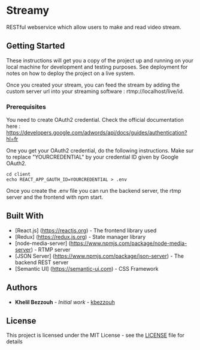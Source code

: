 # Streamy

RESTful webservice which allow users to make and read video stream.

## Getting Started

These instructions will get you a copy of the project up and running on your local machine for development and testing purposes. See deployment for notes on how to deploy the project on a live system.

Once you created your stream, you can feed the stream by adding the custom server url into your streaming software : rtmp://localhost/live/id.

### Prerequisites

You need to create OAuth2 credential. Check the official documentation here : https://developers.google.com/adwords/api/docs/guides/authentication?hl=fr

One you get your OAuth2 credential, do the following instructions.
Make sur to replace "YOURCREDENTIAL" by your credential ID given by Google OAuth2.

```
cd client
echo REACT_APP_GAUTH_ID=YOURCREDENTIAL > .env
```

Once you create the .env file you can run the backend server, the rtmp server and the frontend with npm start.

## Built With

* [React.js] (https://reactjs.org) - The frontend library used
* [Redux] (https://redux.js.org) - State manager library
* [node-media-server] (https://www.npmjs.com/package/node-media-server) - RTMP server
* [JSON Server] (https://www.npmjs.com/package/json-server) - The backend REST server
* [Semantic UI] (https://semantic-ui.com) - CSS Framework

## Authors

* **Khelil Bezzouh** - *Initial work* - [kbezzouh](https://github.com/f1re69)

## License

This project is licensed under the MIT License - see the [LICENSE](LICENSE) file for details
